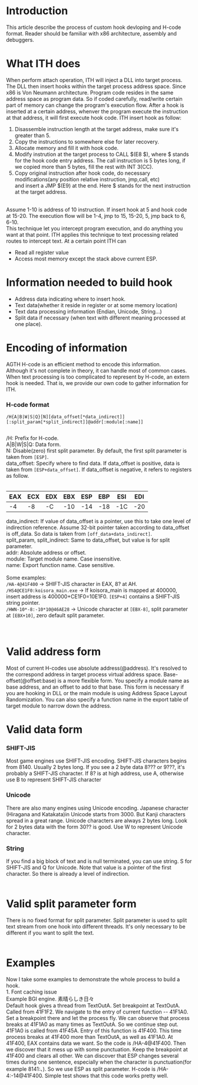 # Introduction #
This article describe the process of custom hook devloping and H-code format. Reader should be familiar with x86 architecture, assembly and debuggers.

# What ITH does #
When perform attach operation, ITH will inject a DLL into target process. The DLL then insert hooks within the target process address space. Since x86 is Von Neumann architecture. Program code resides in the same address space as program data. So if coded carefully, read/write certain part of memory can change the program's execution flow. After a hook is inserted at a certain address, whenver the program execute the instruction at that address, it will first execute hook code. ITH insert hook as follow:

1. Disassemble instruction length at the target address, make sure it's greater than 5.<br>
2. Copy the instructions to somewhere else for later recovery.<br>
3. Allocate memory and fill it with hook code. <br>
4. Modify instrution at the target process to CALL $(E8 $), where $ stands for the hook code entry address. The call instruction is 5 bytes long, if we copied more than 5 bytes, fill the rest with INT 3(CC).<br>
5. Copy original instruction after hook code, do necessary modifications(any position relative instruction, jmp,call, etc)<br>
and insert a JMP $(E9) at the end. Here $ stands for the next instruction at the target address.<br>
<br>
Assume 1-10 is address of 10 instruction. If insert hook at 5 and hook code at 15-20. The execution flow will be 1-4, jmp to 15, 15-20, 5, jmp back to 6, 6-10.<br>
This technique let you intercept program execution, and do anything you want at that point. ITH applies this technique to text processing related routes to intercept text. At a certain point ITH can<br>
<ul><li>Read all register value<br>
</li><li>Access most memory except the stack above current ESP.</li></ul>

<h1>Information needed to build hook</h1>
<ul><li>Address data indicating where to insert hook.<br>
</li><li>Text data(whether it reside in register or at some memory location)<br>
</li><li>Text data processing information (Endian, Unicode, String...)<br>
</li><li>Split data if necessary (when text with different meaning processed at one place).</li></ul>

<h1>Encoding of information</h1>
AGTH H-code is an efficient method to encode this information.<br>
Although it's not complete in theory, it can handle most of common cases. When text processing is too complicated to represent by H-code, an extern hook is needed. That is, we provide our own code to gather information for ITH.<br>
<h3>H-code format</h3>
<pre><code>/H{A|B|W|S|Q}[N][data_offset[*data_indirect]][:split_param[*split_indirect]]@addr[:module[:name]]<br>
</code></pre>
/H: Prefix for H-code.<br>
A|B|W|S|Q: Data form.<br>
N: Disable(zero) first split parameter. By default, the first split parameter is taken from <code>[ESP]</code>.<br>
data_offset: Specify where to find data. If data_offset is positive, data is taken from <code>[ESP+data_offset]</code>. If data_offset is negative, it refers to registers as follow.<br>
<br>
<table><thead><th> <b>EAX</b> </th><th> <b>ECX</b> </th><th> <b>EDX</b> </th><th> <b>EBX</b> </th><th> <b>ESP</b> </th><th> <b>EBP</b> </th><th> <b>ESI</b> </th><th> <b>EDI</b> </th></thead><tbody>
<tr><td> -4         </td><td> -8         </td><td> -C         </td><td> -10        </td><td> -14        </td><td> -18        </td><td> -1C        </td><td> -20        </td></tr></tbody></table>

data_indirect: If value of data_offset is a pointer, use this to take one level of indirection reference. Assume 32-bit pointer taken according to data_offset is off_data. So data is taken from <code>[off_data+data_indirect]</code>.<br>
split_param, split_indirect: Same to data_offset, but value is for split parameter.<br>
addr: Absolute address or offset.<br>
module: Target module name. Case insensitive.<br>
name: Export function name. Case sensitive.<br>
<br>
Some examples:<br>
<code>/HA-4@41F400</code> -> SHIFT-JIS character in EAX, 8? at AH.<br>
<code>/HS4@CE1F0:koisora_main.exe</code> -> If koisora_main is mapped at 400000, insert address is 400000+CE1F0=10E1F0. <code>[ESP+4]</code> contains a SHIFT-JIS string pointer.<br>
<code>/HWN-10*-8:-10*10@46AE28</code> -> Unicode character at <code>[EBX-8]</code>, split parameter at <code>[EBX+10]</code>, zero default split parameter.<br>
<br>
<br>
<h1>Valid address form</h1>
Most of current H-codes use absolute address(@address). It's resolved to the correspond address in target process virtual address space. Base-offset(@offset:base) is a more flexible form. You specify a module name as base address, and an offset to add to that base. This form is necessary if you are hooking in DLL or the main module is using Address Space Layout Randomization. You can also specify a function name in the export table of target module to narrow down the address.<br>
<h1>Valid data form</h1>
<h3>SHIFT-JIS</h3>
Most game engines use SHIFT-JIS encoding. SHIFT-JIS characters begins from 8140. Usually 2 bytes long. If you see a 2 byte data 8??? or 9???, it's probably a SHIFT-JIS character. If 8? is at high address, use A, otherwise use B to represent SHIFT-JIS character<br>
<h3>Unicode</h3>
There are also many engines using Unicode encoding. Japanese character (Hiragana and Katakata)in Unicode starts from 3000. But Kanji characters spread in a great range. Unicode characters are always 2 bytes long. Look for 2 bytes data with the form 30?? is good. Use W to represent Unicode character.<br>
<h3>String</h3>
If you find a big block of text and is null terminated, you can use string. S for SHIFT-JIS and Q for Unicode. Note that value is a pointer of the first character. So there is already a level of indirection.<br>
<br>
<h1>Valid split parameter form</h1>
There is no fixed format for split parameter. Split parameter is used to split text stream from one hook into different threads. It's only necessary to be different if you want to split the text.<br>
<br>
<h1>Examples</h1>
Now I take some examples to demonstrate the whole process to build a hook.<br>
1. Font caching issue<br>
Example BGI engine. 素晴らしき日々<br>
Default hook gives a thread from TextOutA. Set breakpoint at TextOutA.<br>
Called from 41F1F2. We navigate to the entry of current function -- 41F1A0. Set a breakpoint there and let the process fly. We can observe that process breaks at 41F1A0 as many times as TextOutA. So we continue step out. 41F1A0 is called from 41F45A. Entry of this function is 41F400. This time process breaks at 41F400 more than TextOutA, as well as 41F1A0. At 41F400, EAX contains data we want. So the code is /HA-4@41F400. Then we discover that it mess up with some punctuation. Keep the breakpoint at 41F400 and clears all other. We can discover that ESP changes several times during one sentence, especially when the character is punctuation(for example 8141:、). So we use ESP as split parameter. H-code is /HA-4:-14@41F400. Simple test shows that this code works pretty well.